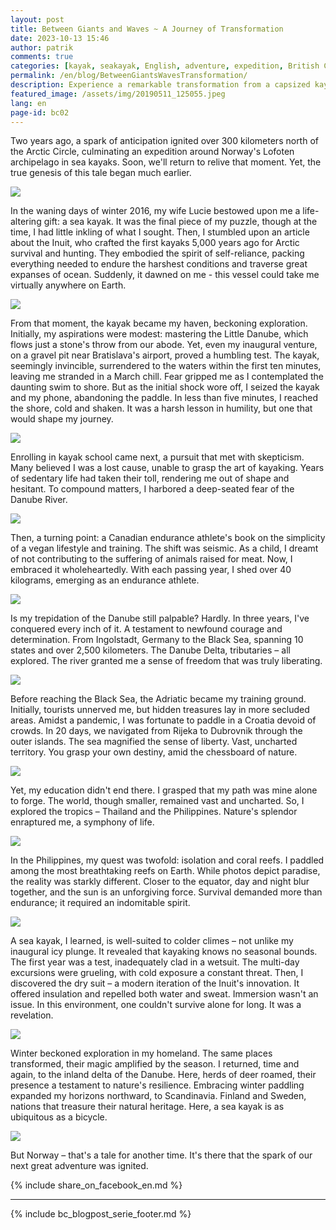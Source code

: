 ```yaml
---
layout: post
title: Between Giants and Waves ~ A Journey of Transformation
date: 2023-10-13 15:46
author: patrik
comments: true
categories: [kayak, seakayak, English, adventure, expedition, British Columbia, Canada, bear, seal, sealion, whale, outdoor]
permalink: /en/blog/BetweenGiantsWavesTransformation/
description: Experience a remarkable transformation from a capsized kayak mishap to epic Arctic expeditions. Follow the author's evolution from a novice to an endurance athlete, navigating uncharted waters, exploring coral reefs, and conquering the Danube's vast expanse. This is a story of resilience, self-discovery, and the limitless potential of sea kayaking.
featured_image: /assets/img/20190511_125055.jpeg
lang: en
page-id: bc02
---
```

Two years ago, a spark of anticipation ignited over 300 kilometers north of the Arctic Circle, culminating an expedition around Norway's Lofoten archipelago in sea kayaks. Soon, we'll return to relive that moment. Yet, the true genesis of this tale began much earlier.

![](/assets/img/20210808_171634.jpeg)

In the waning days of winter 2016, my wife Lucie bestowed upon me a life-altering gift: a sea kayak. It was the final piece of my puzzle, though at the time, I had little inkling of what I sought. Then, I stumbled upon an article about the Inuit, who crafted the first kayaks 5,000 years ago for Arctic survival and hunting. They embodied the spirit of self-reliance, packing everything needed to endure the harshest conditions and traverse great expanses of ocean. Suddenly, it dawned on me - this vessel could take me virtually anywhere on Earth.

![](/assets/img/20190511_125055.jpeg)

From that moment, the kayak became my haven, beckoning exploration. Initially, my aspirations were modest: mastering the Little Danube, which flows just a stone's throw from our abode. Yet, even my inaugural venture, on a gravel pit near Bratislava's airport, proved a humbling test. The kayak, seemingly invincible, surrendered to the waters within the first ten minutes, leaving me stranded in a March chill. Fear gripped me as I contemplated the daunting swim to shore. But as the initial shock wore off, I seized the kayak and my phone, abandoning the paddle. In less than five minutes, I reached the shore, cold and shaken. It was a harsh lesson in humility, but one that would shape my journey.

![](/assets/img/20210611_202728.jpeg)

Enrolling in kayak school came next, a pursuit that met with skepticism. Many believed I was a lost cause, unable to grasp the art of kayaking. Years of sedentary life had taken their toll, rendering me out of shape and hesitant. To compound matters, I harbored a deep-seated fear of the Danube River.

![](/assets/img/IMG_20220416_115645_059.jpeg)

Then, a turning point: a Canadian endurance athlete's book on the simplicity of a vegan lifestyle and training. The shift was seismic. As a child, I dreamt of not contributing to the suffering of animals raised for meat. Now, I embraced it wholeheartedly. With each passing year, I shed over 40 kilograms, emerging as an endurance athlete.

![](/assets/img/20210523_133052.jpeg)

Is my trepidation of the Danube still palpable? Hardly. In three years, I've conquered every inch of it. A testament to newfound courage and determination. From Ingolstadt, Germany to the Black Sea, spanning 10 states and over 2,500 kilometers. The Danube Delta, tributaries – all explored. The river granted me a sense of freedom that was truly liberating.

![](/assets/img/IMG_3178.jpg)

Before reaching the Black Sea, the Adriatic became my training ground. Initially, tourists unnerved me, but hidden treasures lay in more secluded areas. Amidst a pandemic, I was fortunate to paddle in a Croatia devoid of crowds. In 20 days, we navigated from Rijeka to Dubrovnik through the outer islands. The sea magnified the sense of liberty. Vast, uncharted territory. You grasp your own destiny, amid the chessboard of nature.

![](/assets/img/foxo-hr.jpg)

Yet, my education didn't end there. I grasped that my path was mine alone to forge. The world, though smaller, remained vast and uncharted. So, I explored the tropics – Thailand and the Philippines. Nature's splendor enraptured me, a symphony of life.

![](/assets/img/P2218348.jpeg)

In the Philippines, my quest was twofold: isolation and coral reefs. I paddled among the most breathtaking reefs on Earth. While photos depict paradise, the reality was starkly different. Closer to the equator, day and night blur together, and the sun is an unforgiving force. Survival demanded more than endurance; it required an indomitable spirit.

![](/assets/img/P1010051.jpeg)

A sea kayak, I learned, is well-suited to colder climes – not unlike my inaugural icy plunge. It revealed that kayaking knows no seasonal bounds. The first year was a test, inadequately clad in a wetsuit. The multi-day excursions were grueling, with cold exposure a constant threat. Then, I discovered the dry suit – a modern iteration of the Inuit's innovation. It offered insulation and repelled both water and sweat. Immersion wasn't an issue. In this environment, one couldn't survive alone for long. It was a revelation.

![](/assets/img/P3090369.jpeg)

Winter beckoned exploration in my homeland. The same places transformed, their magic amplified by the season. I returned, time and again, to the inland delta of the Danube. Here, herds of deer roamed, their presence a testament to nature's resilience. Embracing winter paddling expanded my horizons northward, to Scandinavia. Finland and Sweden, nations that treasure their natural heritage. Here, a sea kayak is as ubiquitous as a bicycle.

![](/assets/img/IMG_20170114_125604.jpeg)

But Norway – that's a tale for another time. It's there that the spark of our next great adventure was ignited.

{% include share_on_facebook_en.md %}

---

{% include bc_blogpost_serie_footer.md %}